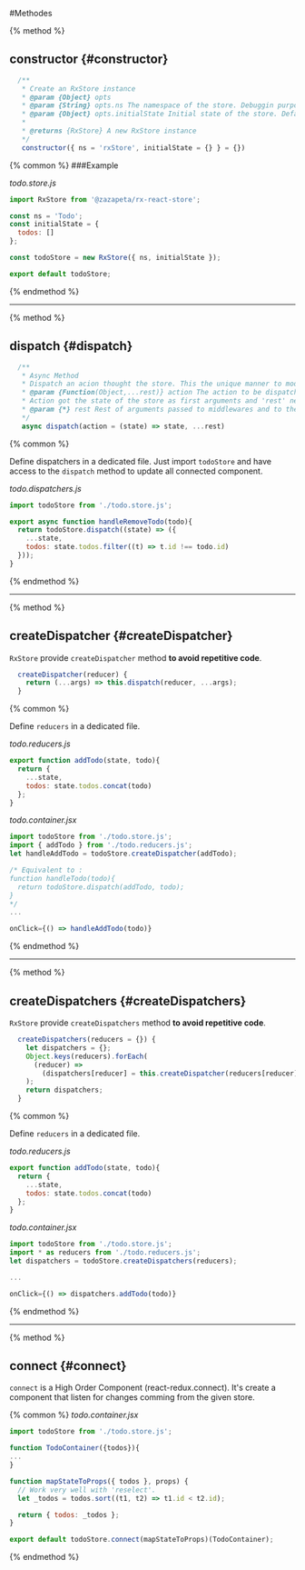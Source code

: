 #Methodes

{% method %}
## constructor {#constructor}


```js
  /**
   * Create an RxStore instance
   * @param {Object} opts
   * @param {String} opts.ns The namespace of the store. Debuggin purpose. Default: 'rxStore'
   * @param {Object} opts.initialState Initial state of the store. Default: {}
   * 
   * @returns {RxStore} A new RxStore instance
   */
   constructor({ ns = 'rxStore', initialState = {} } = {})
 ```

{% common %}
###Example

_todo.store.js_

```js
import RxStore from '@zazapeta/rx-react-store';

const ns = 'Todo';
const initialState = {
  todos: []
};

const todoStore = new RxStore({ ns, initialState });

export default todoStore;
```

{% endmethod %}

---

{% method %}
## dispatch {#dispatch}

```js
  /**
   * Async Method
   * Dispatch an acion thought the store. This the unique manner to modify the store.
   * @param {Function(Object,...rest)} action The action to be dispatched, also callded reducer, that will modify the store.
   * Action got the state of the store as first arguments and 'rest' next.
   * @param {*} rest Rest of arguments passed to middlewares and to the action.
   */
   async dispatch(action = (state) => state, ...rest)
```
{% common %}

Define dispatchers in a dedicated file.
Just import `todoStore` and have access to the `dispatch` method to update all connected component.

_todo.dispatchers.js_
```js
import todoStore from './todo.store.js';

export async function handleRemoveTodo(todo){
  return todoStore.dispatch((state) => ({
    ...state, 
    todos: state.todos.filter((t) => t.id !== todo.id)
  }));
}
```
{% endmethod %}

---

{% method %}
## createDispatcher {#createDispatcher}

`RxStore` provide `createDispatcher` method **to avoid repetitive code**.


```js
  createDispatcher(reducer) {
    return (...args) => this.dispatch(reducer, ...args);
  }
```

{% common %}

Define `reducers` in a dedicated file.

_todo.reducers.js_
```js
export function addTodo(state, todo){
  return {
    ...state,
    todos: state.todos.concat(todo)
  };
}
```

_todo.container.jsx_
```js
import todoStore from './todo.store.js';
import { addTodo } from './todo.reducers.js';
let handleAddTodo = todoStore.createDispatcher(addTodo);

/* Equivalent to :
function handleTodo(todo){
  return todoStore.dispatch(addTodo, todo);
}
*/
...

onClick={() => handleAddTodo(todo)}
```

{% endmethod %}

---

{% method %}
## createDispatchers {#createDispatchers}

`RxStore` provide `createDispatchers` method **to avoid repetitive code**.

```js
  createDispatchers(reducers = {}) {
    let dispatchers = {};
    Object.keys(reducers).forEach(
      (reducer) =>
        (dispatchers[reducer] = this.createDispatcher(reducers[reducer])),
    );
    return dispatchers;
  }
```

{% common %}

Define `reducers` in a dedicated file.

_todo.reducers.js_
```js
export function addTodo(state, todo){
  return {
    ...state,
    todos: state.todos.concat(todo)
  };
}
```

_todo.container.jsx_
```js
import todoStore from './todo.store.js';
import * as reducers from './todo.reducers.js';
let dispatchers = todoStore.createDispatchers(reducers);

...

onClick={() => dispatchers.addTodo(todo)}

```

{% endmethod %}

---

{% method %}
## connect {#connect}

`connect` is a High Order Component (react-redux.connect).
It's create a component that listen for changes comming from the given store.


{% common %}
_todo.container.jsx_
```js
import todoStore from './todo.store.js';

function TodoContainer({todos}){
...
}

function mapStateToProps({ todos }, props) {
  // Work very well with 'reselect'.
  let _todos = todos.sort((t1, t2) => t1.id < t2.id);

  return { todos: _todos };
}

export default todoStore.connect(mapStateToProps)(TodoContainer);
```

{% endmethod %}





